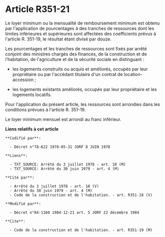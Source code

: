 # Article R351-21

Le loyer minimum ou la mensualité de remboursement minimum est obtenu par l'application de pourcentages à des tranches de
ressources dont les limites inférieures et supérieures sont affectées des coefficients prévus à l'article R. 351-19, le
résultat étant divisé par douze.

Les pourcentages et les tranches de ressources sont fixés par arrêté conjoint des ministres chargés des finances, de la
construction et de l'habitation, de l'agriculture et de la sécurité sociale en distinguant :

- les logements construits ou acquis et améliorés, occupés par leur propriétaire ou par l'accédant titulaire d'un contrat de
location-accession ;

- les logements existants améliorés, occupés par leur propriétaire et les logements locatifs.

Pour l'application du présent article, les ressources sont arrondies dans les conditions prévues à l'article R. 351-19.

Le loyer minimum mensuel est arrondi au franc inférieur.

**Liens relatifs à cet article**

	**Codifié par**:

	  - Décret n°78-622 1978-05-31 JORF 8 JUIN 1978

	**Liens**:

	  - TXT_SOURCE: Arrêté du 3 juillet 1978 - art. 10 (M)
	  - TXT_SOURCE: Arrêté du 30 juin 1979 - art. 4 (M)

	**Cité par**:

	  - Arrêté du 3 juillet 1978 - art. 10 (V)
	  - Arrêté du 30 juin 1979 - art. 4 (M)
	  - Code de la construction et de l'habitation. - art. R351-18 (V)

	**Modifié par**:

	  - Décret n°84-1160 1984-12-21 art. 5 JORF 22 décembre 1984

	**Cite**:

	  - Code de la construction et de l'habitation. - art. R351-19 (M)

